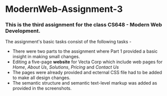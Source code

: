 # ModernWeb-Assignment-3
 
### This is the third assignment for the class **CS648 - Modern Web Development**.  

The assignment's basic tasks consist of the following tasks -  
* There were two parts to the assignment where Part 1 provided a basic insight in making small changes.
* Editing a five-page **website** for Vecta Corp which include web pages for _Home_, _About Us_, _Solutions_, _Pricing_ and _Contact Us_
* The pages were already provided and ecternal CSS file had to be added to make all design changes.
* The semantic structure and semantic text-level markup was added as provided in the screenshots.
